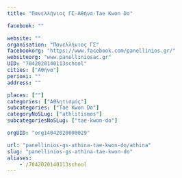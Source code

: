 ```yaml
---
title: "Πανελλήνιος ΓΣ-Αθήνα-Tae Kwon Do"

facebook: ""

website: ""
organisation: "Πανελλήνιος ΓΣ"
facebookorg: "https://www.facebook.com/panellinios.gr/"
websiteorg: "www.panelliniosac.gr"
UID: "7042020140113school"
cities: ["Αθήνα"]
perioxi: ""
address: ""

places: [""]
categories: ["Αθλητισμός"]
subcategories: ["Tae Kwon Do"]
categoryNoSLug: ["athlitismos"]
subcategoriesNoSLug: ["tae-kwon-do"]

orgUID: "org14042020000029"

url: "panellinios-gs-athina-tae-kwon-do/athina"
slug: "panellinios-gs-athina-tae-kwon-do"
aliases:
    - /7042020140113school
---
```





